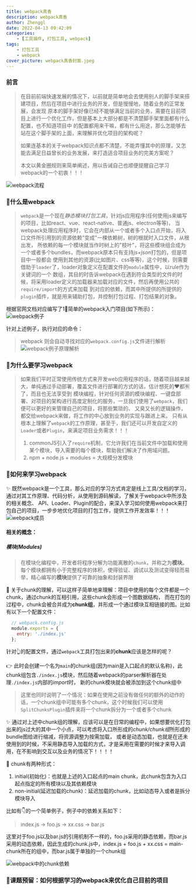 ```yaml
---
title: webpack真香
description: webpack真香
author: Zhenggl
date: 2022-04-13 09:42:09
categories:
    - [工具插件, 打包工具, webpack]
tags:
    - 打包工具
    - webpack
cover_picture: webpack真香封面.jpeg
---
```


### 前言
> 在目前前端快速发展的情况下，以前就是简单地会去使用别人的脚手架来搭建项目，然后在项目中进行业务的开发，但是慢慢地，随着业务的正常发展，会发现
> 原本的脚手架好像已经不能够满足当前的业务，需要在目前项目上进行一个优化工作，但是基本上大部分都是不清楚脚手架里面都有什么配置，也不知道项目中
> 的配置都用来干嘛，都有什么用途，那么怎能够去站在这个脚手架的上面，来理解并优化项目的架构呢？
>
> 如果连基本的关于webpack知识点都不清楚，不能弄懂其中的原理，又怎能去满足日益曾长的业务发展，来打造适合项目业务的完美方案呢？
>
> 本文以黄金圈规则来简单阐述，用以告诫自己也顺便提醒自己学习webpack的一个初衷！！！

![webpack流程](webpack流程.png)

### 🤔什么是webpack
> `webpack`是一个现在*静态模块打包工具*，针对js应用程序(任何使用js来编写的项目，比如react、vue、react-native、普通js、electron等等)，
> 当webpack处理应用程序时，它会在内部从一个或者多个入口点开始，将入口文件所引用到的资源依赖"变成"一棵依赖树，树的根就时入口文件，从根出发，
> 所依赖的每一个模块就当作时树上的"枝叶"，将这些模块组合成为一个或者多个bundles，而webpack原本只有支持*js+json*打包的，但是项目中一般都会
> 使用到其他的资源(比如图片、css等等)，这个时候，则需要借助于`loader`了，loader对象定义在配置文件的`module`属性中，以rule作为关键词的一个
> 数组，其目的时告诉webpack在遇到符合类型的文件的时候，将采用loader定义的加载器来加载对应的文件，然后再使用公共的`require/import`的方式来加载
> 到对应的依赖，而其中所提供的所提供的`plugin`插件，就是用来辅助打包，并控制打包过程、打包结果的对象。

根据官网文档对应编写了1⃣️简单的webpack入门项目(如下所示)：
![webpack例子](webpack例子.png)

针对上述例子，执行对应的命令：
> webpack
则会自动寻找对应的`webpack.config.js`文件进行解析
![webpack例子原理解析](webpack例子原理解析.png)

### 🤔为什么要学习webpack
> 如果我们平时正常使用传统方式来开发web应用程序的话，随着项目越来越大，单纯通过手动部署，覆盖文件进行部署的方式的话，估计想死的❤️都🈶️了，而且也无法享受到
> 模块编程，针对任何资源的模块编程、一键盘部署、对项目的架构进行高度定制化的服务，一旦我们使用了`webpack`，我们便可以更好的来管理自己的项目，将那些繁琐的、
> 又臭又长的逻辑操作，都交给webpack来做，将工作的中心放到业务的实现与跟进上来。
> 只有从根本上理解了`webpack`的工作原理，甚至于，我们还可以开发自定义的`Loader`或者`Plugin`，来满足项目业务需求！！！
>
> 1. commonJS引入了`require`机制，它允许我们在当前文件中加载和使用某个模块，导入需要的每个模块，帮助我们解决了作用域问题。
> 2. npm + node.js + modules = 大规模分发模块

### 🤔如何来学习webpack
✨ 既然webpack是一个工具，那么对应的学习方式肯定是线上工具/文档的学习，通过对其工作原理、代码分析，从使用到源码解读，了解关于webpack中所涉及的相关概念、
API、Loader、Plugin的配合，来深入学习如何使用webpack来打包自己的项目，一步步地优化项目的打包工作，提供工作开发效率！！！
![webpack成员](webpack成员.png)

#### 相关的概念：

##### 模块(Modules)
> 在模块化编程中，开发者将程序分解为功能离散的`chunk`，并称之为**模块**。
> 每个模块都拥有小于完整程序的体积，使得验证、调试以及测试变得轻而易举，精心编写的**模块**提供了可靠的抽象和封装界限

🤔 关于chunk的理解，可以这样子简单地来理解：项目中使用的每个文件都是一个chunk，通过chunk的互相引用，这些chunk会形成一个图数据结构，
而在打包的过程中，chunk会被合并成为**chunk组**，并形成一个通过模块互相链接的图。比如有以下一个配置文件：
```js
  // webpack.config.js
  module.exports = {
	entry: './index.js'
  };
```
针对👆的配置文件，通过`webpack`工具打包出来的**chunk**应该是怎样的呢？

👉 此时会创建一个名为`main`的chunk组(因为main是入口起点的默认名称)，此chunk组包含`./index.js`模块，然后随着webpack的parser解析器在处理`./index.js`内部的*import*时，
新的chunk模块就会被添加到这个chunk组中
> 这里也同时说明了一个情况：如果在使用之前没有做任何的额外的动作的话，一个chunk组中可能有多个chunk，这个时候我们可以使用`SplitChunksPlugin`插件来将一个chunk拆分为一个或者多个chunk

✨ 通过对上述中chunk组的理解，应该可以是在日常的编程中，如果想要优化打包出来的js过大的其中一个小点，可以考虑将入口所形成的*chunk/chunk组*所形成的bundle图给进行缩减，将资源调整为按需加载，
或者是动态加载，也就是在还未使用到的时候，不采用静态导入加载的方式，才是采用在需要的时候才来导入调用，在不影响到交互以及业务的情况下！！！！

🌟 chunk有两种形式：
1. initial(初始化)：也就是上述的入口起点的main chunk，此chunk包含为入口起点指定的所有模块以及其依赖模块
2. non-initial(延迟加载的chunk)：延迟加载的chunk，比如动态导入或者是拆分模块导入

比如有👇的一个简单例子，例子中的依赖关系如下：
> index.js -> foo.js -> xx.css
>          -> bar.js

这里对于foo.js以及bar.js的引用机制不一样的，foo.js采用的静态依赖，而bar.js采用的动态依赖，因此生成的chunk.js中，index.js + foo.js + xx.css = main-chunk所在的组中，而bar.js属于单独的一个chunk组

![webpack中的chunk依赖](webpack中的chunk依赖.png)

### 🤔课题预留：如何根据学习的webpack来优化自己目前的项目
